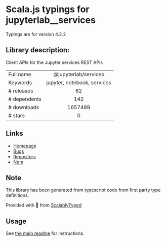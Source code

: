 
# Scala.js typings for jupyterlab__services

Typings are for version 4.2.2

## Library description:
Client APIs for the Jupyter services REST APIs

|                    |                 |
| ------------------ | :-------------: |
| Full name          | @jupyterlab/services |
| Keywords           | jupyter, notebook, services |
| # releases         | 62 |
| # dependents       | 142 |
| # downloads        | 1657489 |
| # stars            | 0 |

## Links
- [Homepage](https://github.com/jupyterlab/jupyterlab)
- [Bugs](https://github.com/jupyterlab/jupyterlab/issues)
- [Repository](https://github.com/jupyterlab/jupyterlab)
- [Npm](https://www.npmjs.com/package/%40jupyterlab%2Fservices)
    


## Note
This library has been generated from typescript code from first party type definitions.

Provided with :purple_heart: from [ScalablyTyped](https://github.com/oyvindberg/ScalablyTyped)

## Usage
See [the main readme](../../readme.md) for instructions.


